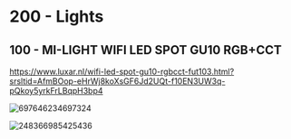 # 200 - Lights

## 100 - MI-LIGHT WIFI LED SPOT GU10 RGB+CCT

https://www.luxar.nl/wifi-led-spot-gu10-rgbcct-fut103.html?srsltid=AfmBOop-eHrWj8koXsGF6Jd2UQt-f10EN3UW3q-pQkoy5yrkFrLBqpH3bp4

![697646234697324](https://github.com/vanHeemstraSystems/start-finishing/assets/1499433/1ce7aff8-3b78-43ad-8c83-bb6026032d3c)

![248366985425436](https://github.com/vanHeemstraSystems/start-finishing/assets/1499433/13589dd2-20be-47b0-b026-d0e2af746b87)
